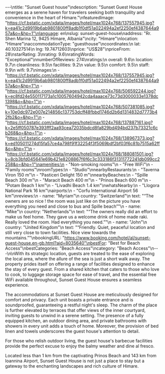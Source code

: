 ---\ntitle: "Sunset Guest house"\ndescription: "Sunset Guest House emerges as a serene haven for travelers seeking both tranquility and convenience in the heart of Himare."\nfeaturedImage: "https://cf.bstatic.com/xdata/images/hotel/max1024x768/137557945.jpg?k=ea41c2d9919b6ab9801800ff8adb1f0df51a022494a2ef2250ef4387644a957a&o=&hp=1"\nlanguage: en\nslug: sunset-guest-house\naddress: "Rr. Shen Marina 12, 9425 Himare, Albania"\ncity: "Himare"\nlocation: "Himare"\naccommodationType: "guesthouse"\ncoordinates:\n  lat: 40.10327514\n  lng: 19.74712603\nprice: "US$28"\npriceFrom: 28\nstarRating: 3\nrating: 9.6\nratingWords: "Exceptional"\nnumberOfReviews: 274\nratings:\n  overall: 9.6\n  location: 9.7\n  cleanliness: 9.5\n  facilities: 9.2\n  value: 9.5\n  comfort: 9.5\n  staff: 9.9\n  wifi: 9.7\nimages:\n  - "https://cf.bstatic.com/xdata/images/hotel/max1024x768/137557945.jpg?k=ea41c2d9919b6ab9801800ff8adb1f0df51a022494a2ef2250ef4387644a957a&o=&hp=1"\n  - "https://cf.bstatic.com/xdata/images/hotel/max1024x768/506592244.jpg?k=ec8fd24e550117173a1c10057604942cda4aaace73c73d3000033e1378dc1398&o=&hp=1"\n  - "https://cf.bstatic.com/xdata/images/hotel/max1024x768/507381085.jpg?k=10e0dc972e007e214856c137753dcff48fbbd1746d2b6d1314832d7773b42fb2&o=&hp=1"\n  - "https://cf.bstatic.com/xdata/images/hotel/max1024x768/137887161.jpg?k=2e5ff050787e393fff2aa93cea72035bdcd8fa829bd494bd237b73321c6cb268&o=&hp=1"\n  - "https://cf.bstatic.com/xdata/images/hotel/max1024x768/138967373.jpg?k=ed105011274d15fa57ce4a798f91f32254f3f5069bdf2bf03f6c81b7515a62ff&o=&hp=1"\n  - "https://cf.bstatic.com/xdata/images/hotel/max1024x768/188081501.jpg?k=8cb3bfd045641e69b421e8208867f6f6c3c333186f31311772241db099cc2258&o=&hp=1"\namenities:\n  - "Non-smoking rooms"\n  - "Free WiFi"\n  - "Family rooms"\nroomTypes:\n  - "Studio"\nnearbyRestaurants:\n  - "Taverna Viron 150 m"\n  - "Pasticeri Delight 150 m"\nnearbyBeaches:\n  - "Spille Beach 300 m"\n  - "Maracit Beach 400 m"\n  - "Prinos Beach 600 m"\n  - "Potam Beach 1 km"\n  - "Livadhi Beach 1.4 km"\nwhatsNearby:\n  - "Llogora National Park 16 km"\nairports:\n  - "Corfu International Airport 56 km"\nreviews:\n  - name: "Myriam"\n    country: "Switzerland"\n    text: "“The owners are so nice ! the room was just like on the picture you have everything you need and close to bus and Spille beach”"\n  - name: "Mike"\n    country: "Netherlands"\n    text: "“The owners really did an effort to make us feel home. They gave us a welcome drink of home made raki. Really loved the room. Had everything you need.”"\n  - name: "John"\n    country: "United Kingdom"\n    text: "“Friendly. Quiet, peaceful location and still very close to town facilities. Nice view towards the mountains.”"\nbookingURL: "https://www.booking.com/hotel/al/sunset-guest-house.en-gb.html?aid=8035640"\nbestFor: "Best for Beach Access"\nbestCategories: "Beach Access"\ncategory: "Beach Access"\n---\n\nWith its strategic location, guests are treated to the ease of exploring the local area, where the allure of the sea is just a short walk away. The property prides itself on offering a range of facilities designed to enhance the stay of every guest. From a shared kitchen that caters to those who love to cook, to luggage storage space for ease of travel, and the essential free WiFi available throughout, Sunset Guest House ensures a seamless experience.

The accommodations at Sunset Guest House are meticulously designed for comfort and privacy. Each unit boasts a private entrance and is soundproofed, guaranteeing a restful night's sleep. The charm of the place is further elevated by terraces that offer views of the inner courtyard, inviting guests to unwind in a serene setting. The presence of a fully equipped kitchen, an outdoor dining area, and private bathrooms with showers in every unit adds a touch of home. Moreover, the provision of bed linen and towels underscores the guest house's attention to detail.

For those who relish outdoor living, the guest house's barbecue facilities provide the perfect excuse to enjoy the balmy weather and dine al fresco. 

Located less than 1 km from the captivating Prinos Beach and 143 km from Ioannina Airport, Sunset Guest House is not just a place to stay but a gateway to the enchanting landscapes and rich culture of Himare.